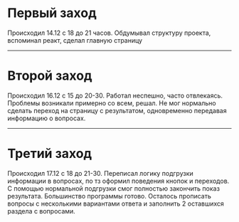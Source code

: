 <h1>Первый заход</h1>
Происходил 14.12 с 18 до 21 часов. Обдумывал структуру проекта, вспоминал реакт, сделал главную страницу
<hr>
<h1>Второй заход</h1>
Происходил 16.12 с 15 до 20-30. Работал неспешно, часто отвлекаясь. Проблемы возникали примерно со всем, решал. Не мог нормально сделать переход на страницу с результатом, одновременно передавая информацию о вопросах.
<hr>
<h1>Третий заход</h1>
Происходил 17.12 с 18 до 21-30. Переписал логику подгрузки информации в вопросах, по тз оформил поведения кнопок и переходов. С помощью нормальной подгрузки смог полностью закончить показ результата. Большинство программы готово. Осталось прописать вопросы с несколькими вариантами ответа и заполнить 2 оставшихся раздела с вопросами.
